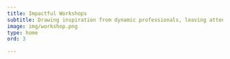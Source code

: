 ```yaml
---
title: Impactful Workshops
subtitle: Drawing inspiration from dynamic professionals, leaving attendees with the tools they need to shift into action.
image: img/workshop.png
type: home
ord: 3

---
```

